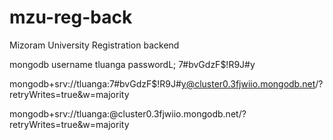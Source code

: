 # mzu-reg-back

Mizoram University Registration backend

mongodb username
tluanga
passwordL; 7#bvGdzF$!R9J#y

mongodb+srv://tluanga:7#bvGdzF$!R9J#y@cluster0.3fjwiio.mongodb.net/?retryWrites=true&w=majority

mongodb+srv://tluanga:<password>@cluster0.3fjwiio.mongodb.net/?retryWrites=true&w=majority
